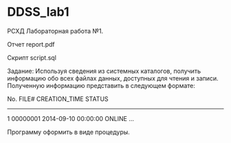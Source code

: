 # DDSS_lab1
РСХД Лабораторная работа №1.

Отчет report.pdf

Скрипт script.sql


Задание:
Используя сведения из системных каталогов, получить информацию обо всех файлах данных, доступных для чтения и записи. Полученную информацию представить в следующем формате:

 No. FILE#	   CREATION_TIME	   STATUS
 --- -----------   ----------------------  ------------------------------
   1 00000001      2014-09-10 00:00:00     ONLINE
		...


Программу оформить в виде процедуры.
